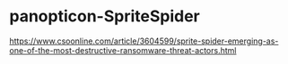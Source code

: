 # panopticon-SpriteSpider

https://www.csoonline.com/article/3604599/sprite-spider-emerging-as-one-of-the-most-destructive-ransomware-threat-actors.html
